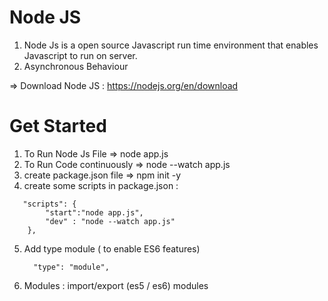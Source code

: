 # Node JS

 1. Node Js is a open source Javascript run time environment that enables Javascript to run on server.
 2. Asynchronous Behaviour


=> Download Node JS : https://nodejs.org/en/download



# Get Started

1. To Run Node Js File  => node app.js
2. To Run Code continuously => node --watch app.js
3. create package.json file => npm init -y
4. create some scripts in package.json :
``` 
   "scripts": {
        "start":"node app.js",
        "dev" : "node --watch app.js"
    },
```
5. Add type module ( to enable ES6 features)
    ```
      "type": "module",
    ```

6. Modules : import/export (es5 / es6) modules